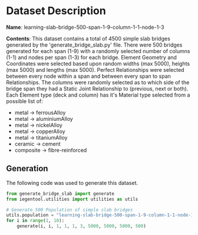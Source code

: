 # Dataset Description

**Name**: learning-slab-bridge-500-span-1-9-column-1-1-node-1-3

**Contents**: This dataset contains a total of 4500 simple slab bridges generated by the 'generate_bridge_slab.py' file. There were 500 bridges generated for each span (1-9) with a randomly selected number of columns (1-1) and nodes per span (1-3) for each bridge. Element Geometry and Coordinates were selected based upon random widths (max 5000), heights (max 5000) and lengths (max 5000). Perfect Relationships were selected between every node within a span and between every span to span Relationships. The columns were randomly selected as to which side of the bridge span they had a Static Joint Relationship to (previous, next or both). Each Element type (deck and column) has it's Material type selected from a possible list of:
* metal -> ferrousAlloy
* metal -> aluminiumAlloy
* metal -> nickelAlloy
* metal -> copperAlloy
* metal -> titaniumAlloy
* ceramic -> cement
* composite -> fibre-reinforced

## Generation
The following code was used to generate this dataset.

```python
from generate_bridge_slab import generate
from iegentool.utilities import utilities as utils

# Generate 500 Population of simple slab bridges
utils.population = "learning-slab-bridge-500-span-1-9-column-1-1-node-1-3"
for i in range(1, 10):
    generate(i, i, 1, 1, 1, 3, 5000, 5000, 5000, 500)

```